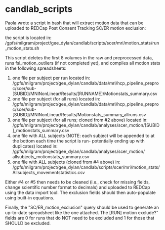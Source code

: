 # candlab_scripts


Paola wrote a script in bash that will extract motion data that can be uploaded to REDCap Post Consent Tracking SC/ER motion exclusion:

the script is located in: /gpfs/milgram/project/gee_dylan/candlab/scripts/scer/mri/motion_stats/run_motion_stats.sh

This script deletes the first 8 volumes in the raw and preprocessed data, runs fsl_motion_outliers (if not completed yet), and compiles all motion stats in the following spreadsheets:

1. one file per subject per run located in: /gpfs/milgram/project/gee_dylan/candlab/data/mri/hcp_pipeline_preproc/scer/sub-[SUBID]/MNINonLinear/Results/[RUNNAME]/Motionstats_summary.csv
2. one file per subject (for all runs) located in: /gpfs/milgram/project/gee_dylan/candlab/data/mri/hcp_pipeline_preproc/scer/sub-[SUBID]/MNINonLinear/Results/Motionstats_summary_allruns.csv
3. one file per subject (for all runs; cloned from #2 above) located in: /gpfs/milgram/project/gee_dylan/candlab/analyses/scer_motion/[SUBID]_motionstats_summary.csv
4. one file with ALL subjects (NOTE: each subject will be appended to at the bottom each time the script is run- potentially ending up with duplicates) located in: /gpfs/milgram/project/gee_dylan/candlab/analyses/scer_motion/ allsubjects_motionstats_summary.csv
5. one file with ALL subjects (cloned from #4 above) in:  /gpfs/milgram/project/gee_dylan/candlab/scripts/scer/mri/motion_stats/Allsubjects_movementstatistics.csv

Either #4 or #5 then needs to be cleaned (i.e., check for missing fields, change scientific number format to decimals) and uploaded to REDCap using the data import tool. The exclusion fields should then auto-populate using built-in equations. 

Finally, the "SC/ER_motion_exclusion" query should be used to generate an up-to-date spreadsheet like the one attached. The [RUN] motion exclude?" fields are 0 for runs that do NOT need to be excluded and 1 for those that SHOULD be excluded.
